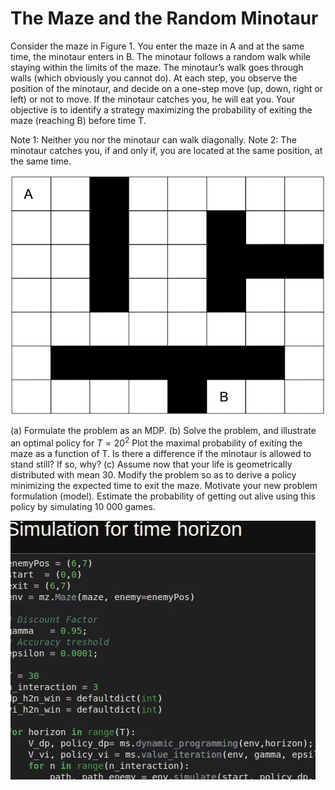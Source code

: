 # The Maze and the Random Minotaur
Consider the maze in Figure 1. You enter the maze in A and at the same time, the minotaur
enters in B. The minotaur follows a random walk while staying within the limits of the maze. The
minotaur’s walk goes through walls (which obviously you cannot do). At each step, you observe the
position of the minotaur, and decide on a one-step move (up, down, right or left) or not to move.
If the minotaur catches you, he will eat you. Your objective is to identify a strategy maximizing
the probability of exiting the maze (reaching B) before time T.

Note 1: Neither you nor the minotaur can walk diagonally.
Note 2: The minotaur catches you, if and only if, you are located at the same position, at the
same time.

![Figure 1: The minotaur’s maze.](../images/minotaur%27s%20maze.png)

(a) Formulate the problem as an MDP.
(b) Solve the problem, and illustrate an optimal policy for $T = 20^2$ Plot the maximal probability
of exiting the maze as a function of T. Is there a difference if the minotaur is allowed to
stand still? If so, why?
(c) Assume now that your life is geometrically distributed with mean 30. Modify the problem
so as to derive a policy minimizing the expected time to exit the maze. Motivate your new
problem formulation (model). Estimate the probability of getting out alive using this policy
by simulating 10 000 games.

![Best policy example](../images/minotaur%27s_maze_policy_example.gif)
